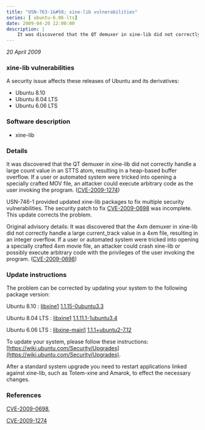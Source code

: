 ```yaml
---
title: "USN-763-1&#58; xine-lib vulnerabilities"
series: [ ubuntu-6.06-lts]
date: 2009-04-20 12:00:00
description: |
    It was discovered that the QT demuxer in xine-lib did not correctly handle a large count value in an STTS atom, resulting in a heap-based buffer overflow. If a user or automated system were tricked into opening a specially crafted MOV file, an attacker could execute arbitrary code as the user invoking the program. ([CVE-2009-1274](http://people.ubuntu.com/~ubuntu-security/cve/CVE-2009-1274))
--- 
```

 
 

*20 April 2009*

### xine-lib vulnerabilities

A security issue affects these releases of Ubuntu and its derivatives:

* Ubuntu 8.10
* Ubuntu 8.04 LTS
* Ubuntu 6.06 LTS

### Software description

* xine-lib 

### Details

It was discovered that the QT demuxer in xine-lib did not correctly handle a large count value in an STTS atom, resulting in a heap-based buffer overflow. If a user or automated system were tricked into opening a specially crafted MOV file, an attacker could execute arbitrary code as the user invoking the program. ([CVE-2009-1274](http://people.ubuntu.com/~ubuntu-security/cve/CVE-2009-1274))

USN-746-1 provided updated xine-lib packages to fix multiple security vulnerabilities. The security patch to fix [CVE-2009-0698](http://people.ubuntu.com/~ubuntu-security/cve/CVE-2009-0698) was incomplete. This update corrects the problem.

Original advisory details: It was discovered that the 4xm demuxer in xine-lib did not correctly handle a large current_track value in a 4xm file, resulting in an integer overflow. If a user or automated system were tricked into opening a specially crafted 4xm movie file, an attacker could crash xine-lib or possibly execute arbitrary code with the privileges of the user invoking the program. ([CVE-2009-0698](http://people.ubuntu.com/~ubuntu-security/cve/CVE-2009-0698)) 

### Update instructions

The problem can be corrected by updating your system to the following package version:

Ubuntu 8.10
 : [libxine1](https://launchpad.net/ubuntu/+source/xine-lib) <span> [1.1.15-0ubuntu3.3](https://launchpad.net/ubuntu/+source/xine-lib/1.1.15-0ubuntu3.3) </span> 

Ubuntu 8.04 LTS
 : [libxine1](https://launchpad.net/ubuntu/+source/xine-lib) <span> [1.1.11.1-1ubuntu3.4](https://launchpad.net/ubuntu/+source/xine-lib/1.1.11.1-1ubuntu3.4) </span> 

Ubuntu 6.06 LTS
 : [libxine-main1](https://launchpad.net/ubuntu/+source/xine-lib) <span> [1.1.1+ubuntu2-7.12](https://launchpad.net/ubuntu/+source/xine-lib/1.1.1+ubuntu2-7.12) </span> 

To update your system, please follow these instructions: [https://wiki.ubuntu.com/Security/Upgrades](https://wiki.ubuntu.com/Security/Upgrades).

After a standard system upgrade you need to restart applications linked against xine-lib, such as Totem-xine and Amarok, to effect the necessary changes. 

### References

 
 [CVE-2009-0698](http://people.ubuntu.com/~ubuntu-security/cve/CVE-2009-0698), 

 [CVE-2009-1274](http://people.ubuntu.com/~ubuntu-security/cve/CVE-2009-1274)
 

